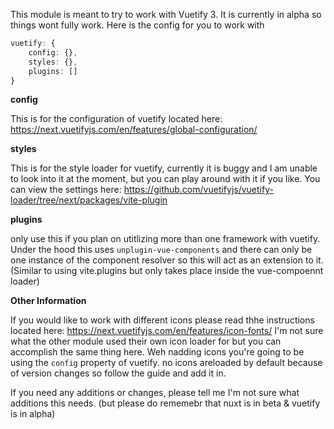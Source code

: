 This module is meant to try to work with Vuetify 3. It is currently in alpha so things wont fully work. Here is the config for you to work with

```ts
vuetify: {
    config: {},
    styles: {},
    plugins: []
}
```

**config**

This is for the configuration of vuetify located here: 
https://next.vuetifyjs.com/en/features/global-configuration/

**styles**

This is for the style loader for vuetify, currently it is buggy and I am unable to look into it at the moment, but you can play around with it if you like. You can view the settings here:
https://github.com/vuetifyjs/vuetify-loader/tree/next/packages/vite-plugin

**plugins**

only use this if you plan on utitlizing more than one framework with vuetify. Under the hood this uses `unplugin-vue-components` and there can only be one instance of the component resolver so this will act as an extension to it.
(Similar to using vite.plugins but only takes place inside the vue-compoennt loader)


**Other Information**

If you would like to work with different icons please read thhe instructions located here: https://next.vuetifyjs.com/en/features/icon-fonts/ I'm not sure what the other module used their own icon loader for but you can accomplish the same thing here. Weh nadding icons you're going to be using the `config` property of vuetify. no icons areloaded by default because of version changes so follow the guide and add it in.

If you need any additions or changes, please tell me I'm not sure what additions this needs. (but please do rememebr that nuxt is in beta & vuetify is in alpha)